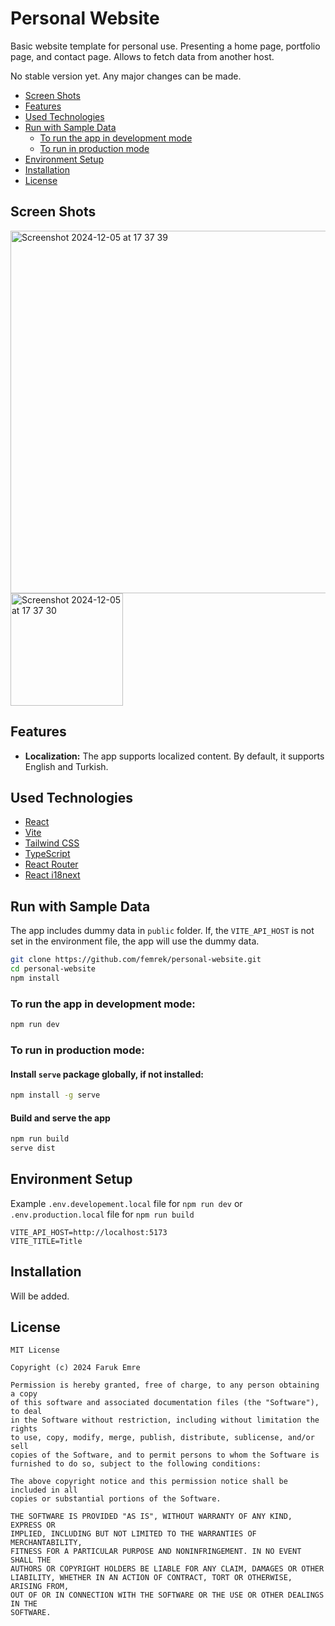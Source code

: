 # Personal Website

Basic website template for personal use. Presenting a home page, portfolio page, and contact page. Allows to fetch data
from another host.

No stable version yet. Any major changes can be made.

- [Screen Shots](#screen-shots)
- [Features](#features)
- [Used Technologies](#used-technologies)
- [Run with Sample Data](#run-with-sample-data)
    - [To run the app in development mode](#to-run-the-app-in-development-mode)
    - [To run in production mode](#to-run-in-production-mode)
- [Environment Setup](#environment-setup)
- [Installation](#installation)
- [License](#license)

## Screen Shots

<img width="580" alt="Screenshot 2024-12-05 at 17 37 39" src="https://github.com/user-attachments/assets/d54ec016-cec6-477f-8d05-538e0ca4eb1f">
<img width="180" alt="Screenshot 2024-12-05 at 17 37 30" src="https://github.com/user-attachments/assets/542e6ff2-5f7a-446f-8c70-2fe7ec4a34b2">

## Features

- <strong>Localization:</strong>
  The app supports localized content. By default, it supports English and Turkish.

## Used Technologies

- [React](https://reactjs.org/)
- [Vite](https://vitejs.dev/)
- [Tailwind CSS](https://tailwindcss.com/)
- [TypeScript](https://www.typescriptlang.org/)
- [React Router](https://reactrouter.com/)
- [React i18next](https://react.i18next.com/)

## Run with Sample Data

The app includes dummy data in `public` folder. If, the `VITE_API_HOST` is not set in the environment file, the app will
use the dummy data.

```bash
git clone https://github.com/femrek/personal-website.git
cd personal-website
npm install
````

### To run the app in development mode:

```bash
npm run dev
```

### To run in production mode:

#### Install `serve` package globally, if not installed:

```bash
npm install -g serve
```

#### Build and serve the app

```bash
npm run build
serve dist
```

## Environment Setup

Example `.env.developement.local` file for `npm run dev` or `.env.production.local` file for `npm run build`

```
VITE_API_HOST=http://localhost:5173
VITE_TITLE=Title
```

## Installation

Will be added.

## License

```
MIT License

Copyright (c) 2024 Faruk Emre

Permission is hereby granted, free of charge, to any person obtaining a copy
of this software and associated documentation files (the "Software"), to deal
in the Software without restriction, including without limitation the rights
to use, copy, modify, merge, publish, distribute, sublicense, and/or sell
copies of the Software, and to permit persons to whom the Software is
furnished to do so, subject to the following conditions:

The above copyright notice and this permission notice shall be included in all
copies or substantial portions of the Software.

THE SOFTWARE IS PROVIDED "AS IS", WITHOUT WARRANTY OF ANY KIND, EXPRESS OR
IMPLIED, INCLUDING BUT NOT LIMITED TO THE WARRANTIES OF MERCHANTABILITY,
FITNESS FOR A PARTICULAR PURPOSE AND NONINFRINGEMENT. IN NO EVENT SHALL THE
AUTHORS OR COPYRIGHT HOLDERS BE LIABLE FOR ANY CLAIM, DAMAGES OR OTHER
LIABILITY, WHETHER IN AN ACTION OF CONTRACT, TORT OR OTHERWISE, ARISING FROM,
OUT OF OR IN CONNECTION WITH THE SOFTWARE OR THE USE OR OTHER DEALINGS IN THE
SOFTWARE.
```
